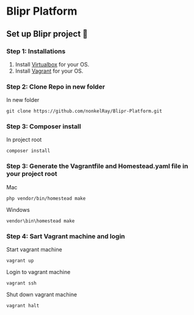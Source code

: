 # Blipr Platform
 
## Set up Blipr project 🔴

### Step 1: Installations

1. Install [Virtualbox](https://www.virtualbox.org/wiki/Downloads) for your OS.
2. Install [Vagrant](https://www.vagrantup.com/downloads.html) for your OS.

### Step 2: Clone Repo in new folder

In new folder
```console
git clone https://github.com/nonkelRay/Blipr-Platform.git
```

### Step 3: Composer install

In project root
```console 
composer install
```

### Step 3: Generate the Vagrantfile and Homestead.yaml file in your project root

Mac
```console 
php vendor/bin/homestead make
```

Windows 
```console 
vendor\bin\homestead make
```

### Step 4: Sart Vagrant machine and login

Start vagrant machine
```console 
vagrant up
```

Login to vagrant machine
```console
vagrant ssh
```

Shut down vagrant machine
```console
vagrant halt 
```
